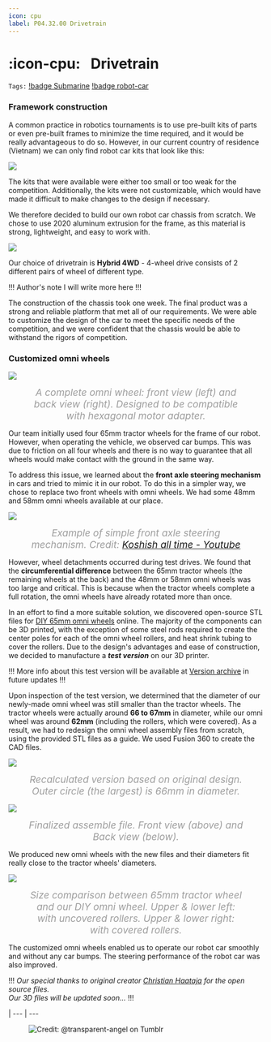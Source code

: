 ```yaml
---
icon: cpu
label: P04.32.00 Drivetrain
---
```

# :icon-cpu:⠀Drivetrain
`Tags:` [!badge Submarine](/projects/P04-submarine.md) [!badge robot-car]()

<style>
figcaption {
  color: #9D9D9D;
  font-style: italic;
  font-size: 19px;
  padding: 0px;
  text-align: center;
}
</style>

### Framework construction

A common practice in robotics tournaments is to use pre-built kits of parts or even pre-built frames to minimize the time required, and it would be really advantageous to do so. However, in our current country of residence (Vietnam) we can only find robot car kits that look like this:

![](/projects/P04-submarine/media/pre-built-robot-cars-vn.png)

The kits that were available were either too small or too weak for the competition. Additionally, the kits were not customizable, which would have made it difficult to make changes to the design if necessary.

We therefore decided to build our own robot car chassis from scratch. We chose to use 2020 aluminum extrusion for the frame, as this material is strong, lightweight, and easy to work with.

![](/projects/P04-submarine/media/drivetrain1.jpg)

Our choice of drivetrain is **Hybrid 4WD** - 4-wheel drive consists of 2 different pairs of wheel of different type.

!!! Author's note
I will write more here
!!!

The construction of the chassis took one week. The final product was a strong and reliable platform that met all of our requirements. We were able to customize the design of the car to meet the specific needs of the competition, and we were confident that the chassis would be able to withstand the rigors of competition.

### Customized omni wheels
![](/projects/P04-submarine/media/assembled-omni-wheel.jpg)<figure>
    <figcaption>A complete omni wheel: front view (left) and back view (right). Designed to be compatible with hexagonal motor adapter.</figcaption>
</figure>

Our team initially used four 65mm tractor wheels for the frame of our robot. However, when operating the vehicle, we observed car bumps. This was due to friction on all four wheels and there is no way to guarantee that all wheels would make contact with the ground in the same way.

To address this issue, we learned about the **front axle steering mechanism** in cars and tried to mimic it in our robot. To do this in a simpler way, we chose to replace two front wheels with omni wheels. We had some 48mm and 58mm omni wheels available at our place.

![](/projects/P04-submarine/media/front-axle-steering.gif)<figure>
    <figcaption> Example of simple front axle steering mechanism. Credit: <a href="https://youtu.be/kNf7N4m41UQ">Koshish all time - Youtube</a></figcaption>
</figure>

However, wheel detachments occurred during test drives. We found that the **circumferential difference** between the 65mm tractor wheels (the remaining wheels at the back) and the 48mm or 58mm omni wheels was too large and critical. This is because when the tractor wheels complete a full rotation, the omni wheels have already rotated more than once.

In an effort to find a more suitable solution, we discovered open-source STL files for [DIY 65mm omni wheels](https://www.thingiverse.com/thing:2202328) online. The majority of the components can be 3D printed, with the exception of some steel rods required to create the center poles for each of the omni wheel rollers, and heat shrink tubing to cover the rollers. Due to the design's advantages and ease of construction, we decided to manufacture a ***test version*** on our 3D printer.

!!!
More info about this test version will be available at [Version archive](/projects/P04-submarine/P04-30-39-technical-details/P04-37-version-archive.md) in future updates
!!!

Upon inspection of the test version, we determined that the diameter of our newly-made omni wheel was still smaller than the tractor wheels. The tractor wheels were actually around **66 to 67mm** in diameter, while our omni wheel was around **62mm** (including the rollers, which were covered). As a result, we had to redesign the omni wheel assembly files from scratch, using the provided STL files as a guide. We used Fusion 360 to create the CAD files.

![](/projects/P04-submarine/media/omni-wheel-calculation.png)<figure>
    <figcaption>Recalculated version based on original design. Outer circle (the largest) is 66mm in diameter.</figcaption>
</figure>

![](/projects/P04-submarine/media/omni-wheel-screenshot.jpg)<figure>
    <figcaption>Finalized assemble file. Front view (above) and Back view (below).</figcaption>
</figure>

We produced new omni wheels with the new files and their diameters fit really close to the tractor wheels' diameters.

![](/projects/P04-submarine/media/omni-wheel-compare.jpg)<figure>
    <figcaption>Size comparison between 65mm tractor wheel and our DIY omni wheel. Upper & lower left: with uncovered rollers. Upper & lower right: with covered rollers.</figcaption>
</figure>

The customized omni wheels enabled us to operate our robot car smoothly and without any car bumps. The steering performance of the robot car was also improved.

!!!
*Our special thanks to original creator [Christian Haataja](https://www.thingiverse.com/anans1/designs) for the open source files.*\
*Our 3D files will be updated soon...*
!!!

|
--- | ---

<figure>
    <img src="https://64.media.tumblr.com/d103eb823dce2842c673f409f036857b/tumblr_mzx9wrdwFa1snc5kxo1_1280.gifv" alt="Credit: @transparent-angel on Tumblr">
</figure>